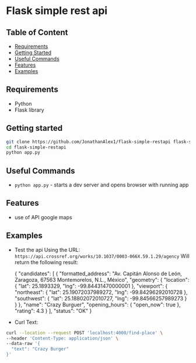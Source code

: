 # Flask simple rest api

## Table of Content

- [Requirements](#requirements)
- [Getting Started](#getting-started)
- [Useful Commands](#useful-commands)
- [Features](#features)
- [Examples](#examples)

## Requirements

- Python
- Flask library

## Getting started

```bash
git clone https://github.com/JonathanAlex1/flask-simple-restapi flask-simple-restapi
cd flask-simple-restapi
python app.py
```

## Useful Commands

- `python app.py` - starts a dev server and opens browser with running app

## Features

- use of API google maps

## Examples
- Test the api Using the URL:
  `https://api.crossref.org/works/10.1037/0003-066X.59.1.29/agency`
  Will return the following result:

    {
  "candidates": [
    {
      "formatted_address": "Av. Capitán Alonso de León, Zaragoza, 67563 Montemorelos, N.L., México",
      "geometry": {
        "location": {
          "lat": 25.1893329,
          "lng": -99.84431470000001
        },
        "viewport": {
          "northeast": {
            "lat": 25.19072037989272,
            "lng": -99.84296292010728
          },
          "southwest": {
            "lat": 25.18802072010727,
            "lng": -99.84566257989273
          }
        }
      },
      "name": "Crazy Burguer",
      "opening_hours": {
        "open_now": true
      },
      "rating": 4.3
    }
  ],
  "status": "OK"
}

- Curl Text: 
```bash
curl --location --request POST 'localhost:4000/find-place' \
--header 'Content-Type: application/json' \
--data-raw '{
  "text": "Crazy Burger"
}'
```

